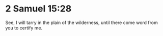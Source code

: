 # 2 Samuel 15:28

See, I will tarry in the plain of the wilderness, until there come word from you to certify me.